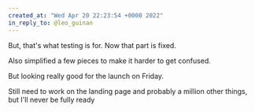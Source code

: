 ```yaml
---
created_at: "Wed Apr 20 22:23:54 +0000 2022"
in_reply_to: @leo_guinan
---
```


But, that's what testing is for. Now that part is fixed.

Also simplified a few pieces to make it harder to get confused.

But looking really good for the launch on Friday.

Still need to work on the landing page and probably a million other things, but I'll never be fully ready